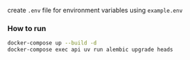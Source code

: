 create `.env` file for environment variables using `example.env`

### How to run
~~~bash
docker-compose up --build -d
docker-compose exec api uv run alembic upgrade heads
~~~

